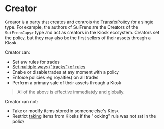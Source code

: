 # Creator

Creator is a party that creates and controls the [TransferPolicy](./../transfer-policy/) for a single type. For example, the authors of SuiFrens are the Creators of the `SuiFren<Capy>` type and act as creators in the Kiosk ecosystem. Creators set the policy, but they may also be the first sellers of their assets through a Kiosk.

Creator can:

- [Set any rules for trades](./../transfer-policy/rules.md)
- [Set multiple ways ("tracks") of rules](./../transfer-policy/multiple-transfer-policies.md)
- Enable or disable trades at any moment with a policy
- Enforce policies (eg royalties) on all trades
- Perform a primary sale of their assets through a Kiosk

> All of the above is effective immediately and globally.

Creator can not:

- Take or modify items stored in someone else's Kiosk
- Restrict [taking](./../kiosk/place-and-take.md) items from Kiosks if the "locking" rule was not set in the policy
